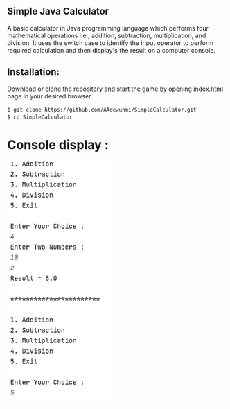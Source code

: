 ## Simple Java Calculator

A basic calculator in Java programming language which performs four mathematical operations i.e., addition, subtraction, multiplication, and division.
It uses the switch case to identify the input operator to perform required calculation and then display's the result on a computer console.

## Installation: 

Download or clone the repository and start the game by opening index.html page in your desired browser.

```sh
$ git clone https://github.com/AAdewunmi/SimpleCalculator.git
$ cd SimpleCalculator
```
# Console display : 

![Image of Console](src/Screenshot.png)

